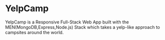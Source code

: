 # YelpCamp
YelpCamp is a Responsive Full-Stack Web App built with the MEN(MongoDB,Express,Node.js) Stack which takes a yelp-like approach to campsites around the world.
